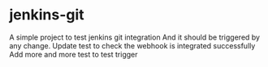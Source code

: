 # jenkins-git

A simple project to test jenkins git integration
And it should be triggered by any change. 
Update test to check the webhook is integrated successfully
Add more and more test to test trigger

